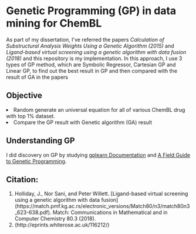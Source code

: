 # Genetic Programming (GP) in data mining for ChemBL

As part of my dissertation, I've referred the papers 
*Calculation of Substructural Analysis Weights Using a Genetic Algorithm (2015)* and 
*Ligand-based virtual screening using a genetic algorithm with data fusion (2018)*
and this repository is my implementation. In this approach, I use 3 types of GP method, which are 
Symbolic Regressor, Cartesian GP and Linear GP, to find out the best result in GP and then compared 
with the result of GA in the papers

## Objective
<li>Random generate an universal equation for all of various ChemBL drug with top 1% dataset.</li>
<li>Compare the GP result with Genetic algorithm (GA) result</li>

## Understanding GP
I did discovery on GP by studying [gplearn Documentation](https://gplearn.readthedocs.io/en/stable/intro.html)
and [A Field Guide to Genetic Programming](http://www0.cs.ucl.ac.uk/staff/W.Langdon/ftp/papers/poli08_fieldguide.pdf).


## Citation: 
<ol>
<li>Holliday, J., Nor Sani, and Peter Willett. 
  [Ligand-based virtual screening using a genetic algorithm with data fusion](https://match.pmf.kg.ac.rs/electronic_versions/Match80/n3/match80n3_623-638.pdf). 
  Match: Communications in Mathematical and in Computer Chemistry 80.3 (2018).</li>
<li>(http://eprints.whiterose.ac.uk/116212/)</li>
</ol>
